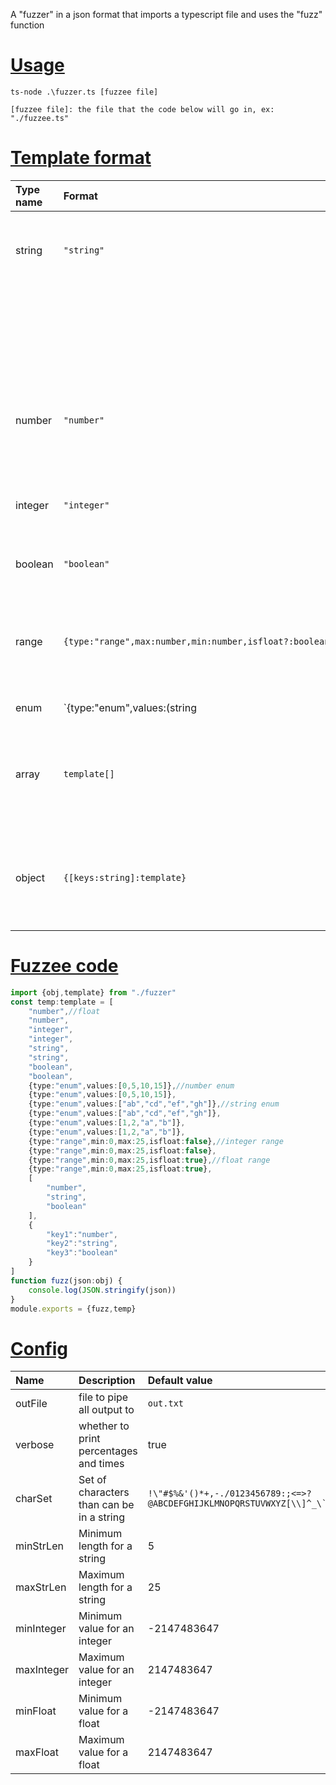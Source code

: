 A \"fuzzer\" in a json format that imports a typescript file and uses the \"fuzz\" function

# [Usage](#usage)
`ts-node .\fuzzer.ts [fuzzee file]`
```
[fuzzee file]: the file that the code below will go in, ex: "./fuzzee.ts"
```
# [Template format](#templateFormat)
|Type name|Format                                                 |Example value                                    |Output                                                                   |
|:--------|:------------------------------------------------------|:------------------------------------------------|:------------------------------------------------------------------------|
|string   |`"string"`                                             |"string"                                         |random string with a random length defined in the config                 |
|         |                                                       |                                                 |and characters from a charset defined in the config                      |
|number   |`"number"`                                             |"number"                                         |random float with three decimal places in the range defined in the config|
|integer  |`"integer"`                                            |"integer"                                        |random integer in the range defined in the config                        |
|boolean  |`"boolean"`                                            |"boolean"                                        |random `true` or `false` value                                           |
|range    |`{type:"range",max:number,min:number,isfloat?:boolean}`|{"type":"range","max":50,"min":0,"isfloat":false}|random value within `min` and `max` values, either an integer or float   |
|enum     |`{type:"enum",values:(string|number|boolean)[]}`       |{"type":"enum","values":["string",50,true]}      |random value from the `values` array                                     |
|array    |`template[]`                                           |["string","number","integer","boolean"]          |array filled with random values based on the templates inside            |
|object   |`{[keys:string]:template}`                             |{"key1":"string","key1":"string","key1":"string"}|object filled with random values based on the templates inside           |
# [Fuzzee code](#fuzzeeCode)
```typescript
import {obj,template} from "./fuzzer"
const temp:template = [
    "number",//float
    "number",
    "integer",
    "integer",
    "string",
    "string",
    "boolean",
    "boolean",
    {type:"enum",values:[0,5,10,15]},//number enum
    {type:"enum",values:[0,5,10,15]},
    {type:"enum",values:["ab","cd","ef","gh"]},//string enum
    {type:"enum",values:["ab","cd","ef","gh"]},
    {type:"enum",values:[1,2,"a","b"]},
    {type:"enum",values:[1,2,"a","b"]},
    {type:"range",min:0,max:25,isfloat:false},//integer range
    {type:"range",min:0,max:25,isfloat:false},
    {type:"range",min:0,max:25,isfloat:true},//float range
    {type:"range",min:0,max:25,isfloat:true},
    [
        "number",
        "string",
        "boolean"
    ],
    {
        "key1":"number",
        "key2":"string",
        "key3":"boolean"
    }
]
function fuzz(json:obj) {
    console.log(JSON.stringify(json))
}
module.exports = {fuzz,temp}
```
# [Config](#config)
|Name      |Description                              |Default value                                                                                          |
|:---------|:----------------------------------------|:------------------------------------------------------------------------------------------------------|
|outFile   |file to pipe all output to               |`out.txt`                                                                                              |
|verbose   |whether to print percentages and times   |true                                                                                                   |
|charSet   |Set of characters than can be in a string|``!\"#$%&'()*+,-./0123456789:;<=>?@ABCDEFGHIJKLMNOPQRSTUVWXYZ[\\]^_\`abcdefghijklmnopqrstuvwxyz{\|}~"``|
|minStrLen |Minimum length for a string              |5                                                                                                      |
|maxStrLen |Maximum length for a string              |25                                                                                                     |
|minInteger|Minimum value for an integer             |-2147483647                                                                                            |
|maxInteger|Maximum value for an integer             |2147483647                                                                                             |
|minFloat  |Minimum value for a float                |-2147483647                                                                                            |
|maxFloat  |Maximum value for a float                |2147483647                                                                                             |